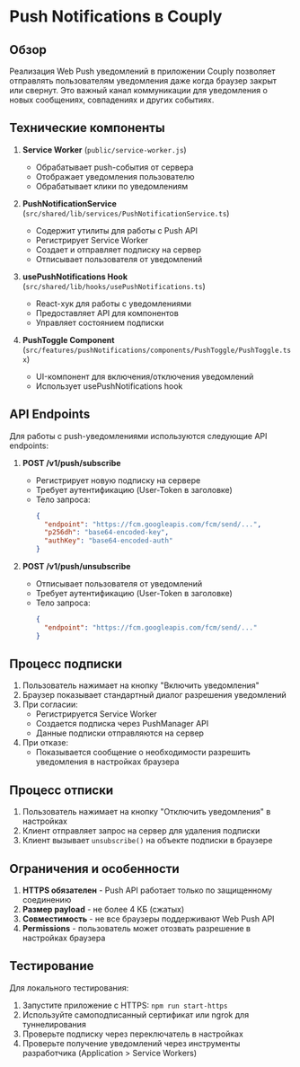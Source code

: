 # Push Notifications в Couply

## Обзор

Реализация Web Push уведомлений в приложении Couply позволяет отправлять пользователям уведомления даже когда браузер закрыт или свернут. Это важный канал коммуникации для уведомления о новых сообщениях, совпадениях и других событиях.

## Технические компоненты

1. **Service Worker** (`public/service-worker.js`)

   - Обрабатывает push-события от сервера
   - Отображает уведомления пользователю
   - Обрабатывает клики по уведомлениям

2. **PushNotificationService** (`src/shared/lib/services/PushNotificationService.ts`)

   - Содержит утилиты для работы с Push API
   - Регистрирует Service Worker
   - Создает и отправляет подписку на сервер
   - Отписывает пользователя от уведомлений

3. **usePushNotifications Hook** (`src/shared/lib/hooks/usePushNotifications.ts`)

   - React-хук для работы с уведомлениями
   - Предоставляет API для компонентов
   - Управляет состоянием подписки

4. **PushToggle Component** (`src/features/pushNotifications/components/PushToggle/PushToggle.tsx`)
   - UI-компонент для включения/отключения уведомлений
   - Использует usePushNotifications hook

## API Endpoints

Для работы с push-уведомлениями используются следующие API endpoints:

1. **POST /v1/push/subscribe**

   - Регистрирует новую подписку на сервере
   - Требует аутентификацию (User-Token в заголовке)
   - Тело запроса:
     ```json
     {
       "endpoint": "https://fcm.googleapis.com/fcm/send/...",
       "p256dh": "base64-encoded-key",
       "authKey": "base64-encoded-auth"
     }
     ```

2. **POST /v1/push/unsubscribe**
   - Отписывает пользователя от уведомлений
   - Требует аутентификацию (User-Token в заголовке)
   - Тело запроса:
     ```json
     {
       "endpoint": "https://fcm.googleapis.com/fcm/send/..."
     }
     ```

## Процесс подписки

1. Пользователь нажимает на кнопку "Включить уведомления"
2. Браузер показывает стандартный диалог разрешения уведомлений
3. При согласии:
   - Регистрируется Service Worker
   - Создается подписка через PushManager API
   - Данные подписки отправляются на сервер
4. При отказе:
   - Показывается сообщение о необходимости разрешить уведомления в настройках браузера

## Процесс отписки

1. Пользователь нажимает на кнопку "Отключить уведомления" в настройках
2. Клиент отправляет запрос на сервер для удаления подписки
3. Клиент вызывает `unsubscribe()` на объекте подписки в браузере

## Ограничения и особенности

1. **HTTPS обязателен** - Push API работает только по защищенному соединению
2. **Размер payload** - не более 4 КБ (сжатых)
3. **Совместимость** - не все браузеры поддерживают Web Push API
4. **Permissions** - пользователь может отозвать разрешение в настройках браузера

## Тестирование

Для локального тестирования:

1. Запустите приложение с HTTPS: `npm run start-https`
2. Используйте самоподписанный сертификат или ngrok для туннелирования
3. Проверьте подписку через переключатель в настройках
4. Проверьте получение уведомлений через инструменты разработчика (Application > Service Workers)
